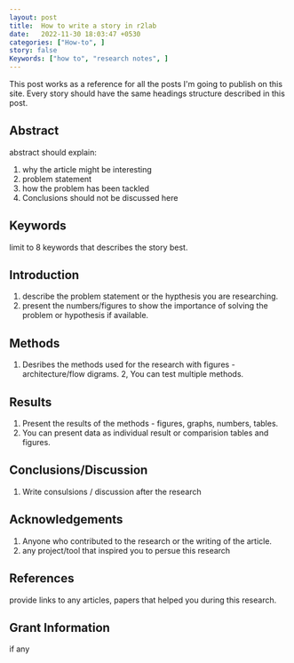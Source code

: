 ```yaml
---
layout: post
title:  How to write a story in r2lab
date:   2022-11-30 18:03:47 +0530
categories: ["How-to", ]
story: false
Keywords: ["how to", "research notes", ]
---
```


This post works as a reference for all the posts I'm going to publish on this site. Every story should have the same headings structure described in this post.

## Abstract 
abstract should explain: 
1. why the article might be interesting
2. problem statement 
3. how the problem has been tackled
4. Conclusions should not be discussed here

## Keywords
limit to 8 keywords that describes the story best.

## Introduction
1. describe the  problem statement or the hypthesis you are researching.
2. present the numbers/figures to show the importance of solving the problem or hypothesis if available.

## Methods
1. Desribes the methods used for the research with figures - architecture/flow digrams.
2, You can test multiple methods.

## Results
1. Present the results of the methods - figures, graphs, numbers, tables.
2. You can present data as individual result or comparision tables and figures. 

## Conclusions/Discussion
1. Write consulsions / discussion after the research 

## Acknowledgements
1. Anyone who contributed to the research or the writing of
the article.
2. any project/tool that inspired you to persue this research

## References
provide links to any articles, papers that helped you during this research. 

## Grant Information
if any 